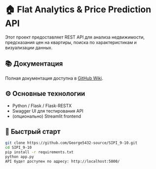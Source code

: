 # 🏠 Flat Analytics & Price Prediction API

Этот проект предоставляет REST API для анализа недвижимости, предсказания цен на квартиры, поиска по характеристикам и визуализации данных.

## 📚 Документация
Полная документация доступна в [GitHub Wiki](https://github.com/George5432-source/SIPI_9-10/wiki).

## ⚙️ Основные технологии
- Python / Flask / Flask-RESTX
- Swagger UI для тестирования API
- (опционально) Streamlit frontend

## 🚀 Быстрый старт

```bash
git clone https://github.com/George5432-source/SIPI_9-10.git
cd SIPI_9-10
pip install -r requirements.txt
python app.py
API будет доступен по адресу: http://localhost:5000/

